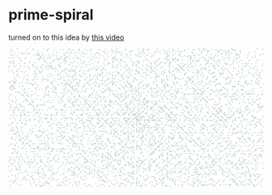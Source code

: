 # prime-spiral

turned on to this idea by [this video](https://www.youtube.com/watch?v=iFuR97YcSLM&list=PL0D0BD149128BB06F)

![prime-spiral](/img/1.png?raw=true "prime-spiral")
